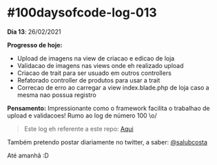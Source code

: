 # #100daysofcode-log-013

__Dia 13__: 26/02/2021

__Progresso de hoje:__
-	Upload de imagens na view de criacao e edicao de loja
- 	Validacao de imagens nas views onde eh realizado upload
-	Criacao de trait para ser usuado em outros controllers
-	Refatorado controller de produtos para usar a trait
-	Correcao de erro ao carregar a view index.blade.php de loja caso a mesma nao possua registro

__Pensamento:__ Impressionante como o framework facilita o trabalhao de upload e validacoes! Rumo ao log de número 100 \o/

> Este log eh referente a este repo: [Aqui](https://github.com/salubcosta/l8-marketplace)


Também pretendo postar diariamente no twitter, a saber: [@salubcosta](https://twitter.com/salubcosta)

Até amanhã :D 
